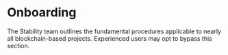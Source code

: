 # Onboarding

The Stability team outlines the fundamental procedures applicable to nearly all blockchain-based projects. Experienced users may opt to bypass this section.
